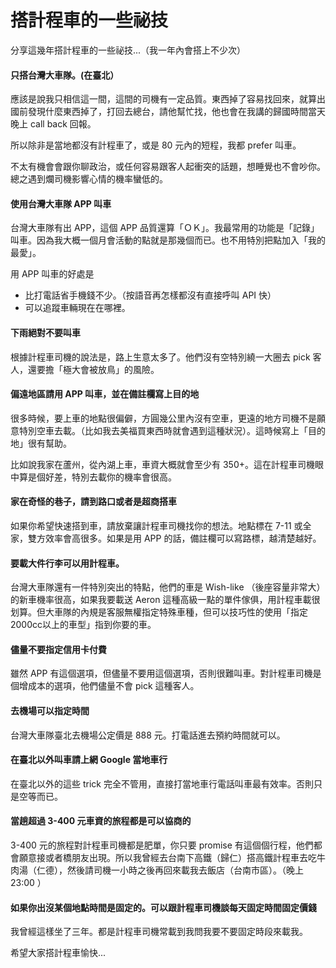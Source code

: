 # 搭計程車的一些祕技

分享這幾年搭計程車的一些祕技...（我一年內會搭上不少次）

#### 只搭台灣大車隊。(在臺北）

應該是說我只相信這一間，這間的司機有一定品質。東西掉了容易找回來，就算出國前發現什麼東西掉了，打回去總台，請他幫忙找，他也會在我講的歸國時間當天晚上 call back 回報。

所以除非是當地都沒有計程車了，或是 80 元內的短程，我都 prefer 叫車。

不太有機會會跟你聊政治，或任何容易跟客人起衝突的話題，想睡覺也不會吵你。總之遇到爛司機影響心情的機率蠻低的。

#### 使用台灣大車隊 APP 叫車

台灣大車隊有出 APP，這個 APP 品質還算「ＯＫ」。我最常用的功能是「記錄」叫車。因為我大概一個月會活動的點就是那幾個而已。也不用特別把點加入「我的最愛」。

用 APP 叫車的好處是

* 比打電話省手機錢不少。（按語音再怎樣都沒有直接呼叫 API 快）
* 可以追蹤車輛現在在哪裡。

#### 下雨絕對不要叫車

根據計程車司機的說法是，路上生意太多了。他們沒有空特別繞一大圈去 pick 客人，還要擔「極大會被放鳥」的風險。

#### 偏遠地區請用 APP 叫車，並在備註欄寫上目的地

很多時候，要上車的地點很偏僻，方圓幾公里內沒有空車，更遠的地方司機不是願意特別空車去載。（比如我去美福買東西時就會遇到這種狀況）。這時候寫上「目的地」很有幫助。

比如說我家在蘆州，從內湖上車，車資大概就會至少有 350+。這在計程車司機眼中算是個好差，特別去載你的機率會很高。

#### 家在奇怪的巷子，請到路口或者是超商搭車

如果你希望快速搭到車，請放棄讓計程車司機找你的想法。地點標在 7-11 或全家，雙方效率會高很多。如果是用 APP 的話，備註欄可以寫路標，越清楚越好。

#### 要載大件行李可以用計程車。

台灣大車隊還有一件特別突出的特點，他們的車是 Wish-like （後座容量非常大）的新車機率很高，如果我要載送 Aeron 這種高級一點的單件傢俱，用計程車載很划算。但大車隊的內規是客服無權指定特殊車種，但可以技巧性的使用「指定2000cc以上的車型」指到你要的車。

#### 儘量不要指定信用卡付費

雖然 APP 有這個選項，但儘量不要用這個選項，否則很難叫車。對計程車司機是個增成本的選項，他們儘量不會 pick 這種客人。

#### 去機場可以指定時間

台灣大車隊臺北去機場公定價是 888 元。打電話進去預約時間就可以。

#### 在臺北以外叫車請上網 Google 當地車行

在臺北以外的這些 trick 完全不管用，直接打當地車行電話叫車最有效率。否則只是空等而已。

#### 當趟超過 3-400 元車資的旅程都是可以協商的

3-400 元的旅程對計程車司機都是肥單，你只要 promise 有這個個行程，他們都會願意接或者橋朋友出現。所以我曾經去台南下高鐵（歸仁）搭高鐵計程車去吃牛肉湯（仁德），然後請司機一小時之後再回來載我去飯店（台南市區）。（晚上 23:00 ）

#### 如果你出沒某個地點時間是固定的。可以跟計程車司機談每天固定時間固定價錢

我曾經這樣坐了三年。都是計程車司機常載到我問我要不要固定時段來載我。

希望大家搭計程車愉快...
